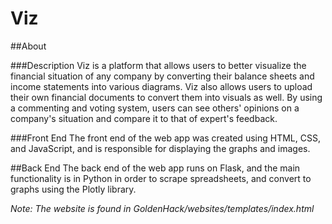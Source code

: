﻿# Viz
 
 ##About
 
 ###Description
 Viz is a platform that allows users to better visualize the financial situation of any company by converting their balance sheets and income statements into various diagrams.
 Viz also allows users to upload their own financial documents to convert them into visuals as well.
 By using a commenting and voting system, users can see others' opinions on a company's situation and compare it to that of expert's feedback.
 
 ###Front End
 The front end of the web app was created using HTML, CSS, and JavaScript, and is responsible for displaying the graphs and images.
 
 ##Back End
 The back end of the web app runs on Flask, and the main functionality is in Python in order to scrape spreadsheets, and convert to graphs using the Plotly library.
 
 
  *Note: The website is found in GoldenHack/websites/templates/index.html*
